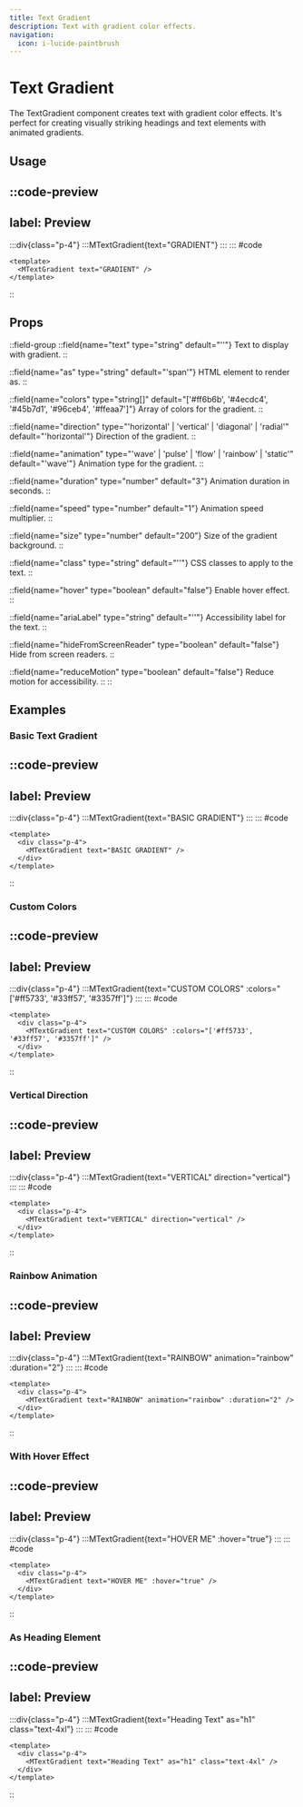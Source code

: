 ```yaml
---
title: Text Gradient
description: Text with gradient color effects.
navigation:
  icon: i-lucide-paintbrush
---
```


# Text Gradient

The TextGradient component creates text with gradient color effects. It's perfect for creating visually striking headings and text elements with animated gradients.

## Usage

::code-preview
---
label: Preview
---
  :::div{class="p-4"}
    :::MTextGradient{text="GRADIENT"}
    :::
  :::
#code
```vue
<template>
  <MTextGradient text="GRADIENT" />
</template>
```
::

## Props

::field-group
  ::field{name="text" type="string" default="''"}
  Text to display with gradient.
  ::
  
  ::field{name="as" type="string" default="'span'"}
  HTML element to render as.
  ::
  
  ::field{name="colors" type="string[]" default="['#ff6b6b', '#4ecdc4', '#45b7d1', '#96ceb4', '#ffeaa7']"}
  Array of colors for the gradient.
  ::
  
  ::field{name="direction" type="'horizontal' | 'vertical' | 'diagonal' | 'radial'" default="'horizontal'"}
  Direction of the gradient.
  ::
  
  ::field{name="animation" type="'wave' | 'pulse' | 'flow' | 'rainbow' | 'static'" default="'wave'"}
  Animation type for the gradient.
  ::
  
  ::field{name="duration" type="number" default="3"}
  Animation duration in seconds.
  ::
  
  ::field{name="speed" type="number" default="1"}
  Animation speed multiplier.
  ::
  
  ::field{name="size" type="number" default="200"}
  Size of the gradient background.
  ::
  
  ::field{name="class" type="string" default="''"}
  CSS classes to apply to the text.
  ::
  
  ::field{name="hover" type="boolean" default="false"}
  Enable hover effect.
  ::
  
  ::field{name="ariaLabel" type="string" default="''"}
  Accessibility label for the text.
  ::
  
  ::field{name="hideFromScreenReader" type="boolean" default="false"}
  Hide from screen readers.
  ::
  
  ::field{name="reduceMotion" type="boolean" default="false"}
  Reduce motion for accessibility.
  ::
::

## Examples

### Basic Text Gradient

::code-preview
---
label: Preview
---
  :::div{class="p-4"}
    :::MTextGradient{text="BASIC GRADIENT"}
    :::
  :::
#code
```vue
<template>
  <div class="p-4">
    <MTextGradient text="BASIC GRADIENT" />
  </div>
</template>
```
::

### Custom Colors

::code-preview
---
label: Preview
---
  :::div{class="p-4"}
    :::MTextGradient{text="CUSTOM COLORS" :colors="['#ff5733', '#33ff57', '#3357ff']"}
    :::
  :::
#code
```vue
<template>
  <div class="p-4">
    <MTextGradient text="CUSTOM COLORS" :colors="['#ff5733', '#33ff57', '#3357ff']" />
  </div>
</template>
```
::

### Vertical Direction

::code-preview
---
label: Preview
---
  :::div{class="p-4"}
    :::MTextGradient{text="VERTICAL" direction="vertical"}
    :::
  :::
#code
```vue
<template>
  <div class="p-4">
    <MTextGradient text="VERTICAL" direction="vertical" />
  </div>
</template>
```
::

### Rainbow Animation

::code-preview
---
label: Preview
---
  :::div{class="p-4"}
    :::MTextGradient{text="RAINBOW" animation="rainbow" :duration="2"}
    :::
  :::
#code
```vue
<template>
  <div class="p-4">
    <MTextGradient text="RAINBOW" animation="rainbow" :duration="2" />
  </div>
</template>
```
::

### With Hover Effect

::code-preview
---
label: Preview
---
  :::div{class="p-4"}
    :::MTextGradient{text="HOVER ME" :hover="true"}
    :::
  :::
#code
```vue
<template>
  <div class="p-4">
    <MTextGradient text="HOVER ME" :hover="true" />
  </div>
</template>
```
::

### As Heading Element

::code-preview
---
label: Preview
---
  :::div{class="p-4"}
    :::MTextGradient{text="Heading Text" as="h1" class="text-4xl"}
    :::
  :::
#code
```vue
<template>
  <div class="p-4">
    <MTextGradient text="Heading Text" as="h1" class="text-4xl" />
  </div>
</template>
```
::